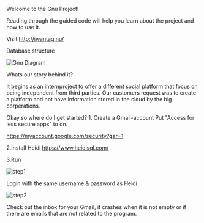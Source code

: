 Welcome to the Gnu Project!

Reading through the guided code will help you learn about the project and how to use it.

Visit
http://iwantag.nu/

Database structure

![Gnu Diagram](https://user-images.githubusercontent.com/72744280/149348594-00344fd0-fb8c-4c24-824f-73d2ff4dc76b.png)


Whats our story behind it?

It begins as an internproject to offer a different social platform that focus on being independent from third parties.
 Our customers request was to create a platform and not have information stored in the cloud by the big corperations.

Okay so where do I get started?
1. 
Create a Gmail-account 
Put "Access for less secure apps" to on.

https://myaccount.google.com/security?gar=1


2.Install Heidi
https://www.heidisql.com/


3.Run

![step1](https://user-images.githubusercontent.com/72744280/149352181-9e9c3c72-e083-40d6-acf0-bf36f5d871e0.JPG)

Login with the same username & password as Heidi

![step2](https://user-images.githubusercontent.com/72744280/149352266-787206cb-60c6-4e3d-badb-8586cded2498.JPG)

Check out the inbox for your Gmail, it crashes when it is not empty or if there are emails that are not related to the program.
